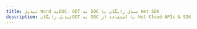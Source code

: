 ---title: تبدیل Word بهDOC، ODT به DOC مبدل رایگان یا Net SDKdescription: تبدیل رایگانODT به DOC با استفاده از Net Cloud APIs & SDK. همچنین اسناد Microsoft Word و OpenOffice را در Cloud ایجاد، ویرایش و رندر کنید.---